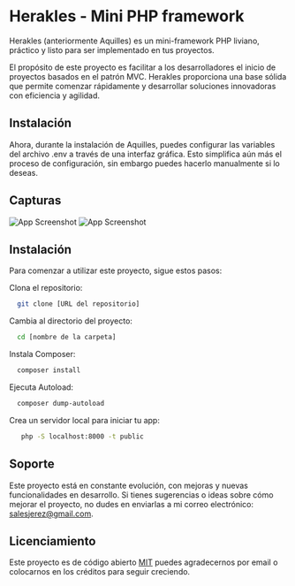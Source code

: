 
# Herakles - Mini PHP framework

Herakles (anteriormente Aquilles) es un mini-framework PHP liviano, práctico y listo para ser implementado en tus proyectos.

El propósito de este proyecto es facilitar a los desarrolladores el inicio de proyectos basados en el patrón MVC. Herakles proporciona una base sólida que permite comenzar rápidamente y desarrollar soluciones innovadoras con eficiencia y agilidad.


## Instalación

Ahora, durante la instalación de Aquilles, puedes configurar las variables del archivo .env a través de una interfaz gráfica. Esto simplifica aún más el proceso de configuración, sin embargo puedes hacerlo manualmente si lo deseas.


## Capturas

![App Screenshot](https://cdn.nextware.com.gt/aquilles/Aquilles_Screen.png)
![App Screenshot](https://cdn.nextware.com.gt/aquilles/AquillesOS.gif)



## Instalación

Para comenzar a utilizar este proyecto, sigue estos pasos:

Clona el repositorio:

```bash
  git clone [URL del repositorio]
```

Cambia al directorio del proyecto:

```bash
  cd [nombre de la carpeta]
```


Instala Composer:

```bash
  composer install
```

Ejecuta Autoload:

```bash
  composer dump-autoload
```

Crea un servidor local para iniciar tu app:

```bash
   php -S localhost:8000 -t public
```
## Soporte

Este proyecto está en constante evolución, con mejoras y nuevas funcionalidades en desarrollo. Si tienes sugerencias o ideas sobre cómo mejorar el proyecto, no dudes en enviarlas a mi correo electrónico: salesjerez@gmail.com.


## Licenciamiento

Este proyecto es de código abierto [MIT](https://choosealicense.com/licenses/mit/) puedes agradecernos por email o colocarnos en los créditos para seguir creciendo.
